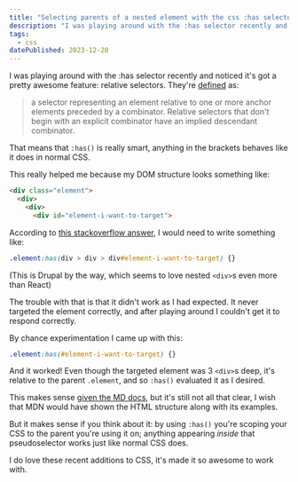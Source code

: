 ```yaml
---
title: "Selecting parents of a nested element with the css :has selector"
description: "I was playing around with the :has selector recently and noticed it's got a pretty awesome feature: relative selectors."
tags: 
  - css
datePublished: 2023-12-20
---
```

I was playing around with the :has selector recently and noticed it's got a pretty awesome feature: relative selectors. They're [defined](https://developer.mozilla.org/en-US/docs/Web/CSS/CSS_selectors/Selector_structure#relative_selector) as:

> a selector representing an element relative to one or more anchor elements preceded by a combinator. Relative selectors that don't begin with an explicit combinator have an implied descendant combinator.

That means that `:has()` is really smart, anything in the brackets behaves like it does in normal CSS.

This really helped me because my DOM structure looks something like:

```html
<div class="element">
  <div>
    <div>
      <div id="element-i-want-to-target">
```
According to [this stackoverflow answer](https://stackoverflow.com/questions/75823859/how-to-use-css-has-selector-for-nested-elements#answer-75824035), I would need to write something like:

```css
.element:has(div > div > div#element-i-want-to-target) {}
```

(This is Drupal by the way, which seems to love nested `<div>`s even more than React)

The trouble with that is that it didn't work as I had expected. It never targeted the element correctly, and after playing around I couldn't get it to respond correctly.

By chance experimentation I came up with this:

```css
.element:has(#element-i-want-to-target) {}
```
And it worked! Even though the targeted element was 3 `<div>`s deep, it's relative to the parent `.element`, and so `:has()` evaluated it as I desired.

This makes sense [given the MD docs](https://developer.mozilla.org/en-US/docs/Web/CSS/CSS_selectors/Selector_structure#relative_selector), but it's still not all that clear, I wish that MDN would have shown the HTML structure along with its examples.

But it makes sense if you think about it: by using `:has()` you're scoping your CSS to the parent you're using it on; anything appearing _inside_ that pseudoselector works just like normal CSS does.

I do love these recent additions to CSS, it's made it so awesome to work with.